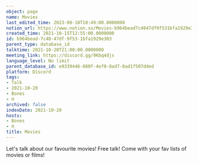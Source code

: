 ```yaml
---
object: page
name: Movies
last_edited_time: 2023-09-18T10:49:00.0000000
notion_url: https://www.notion.so/Movies-b964bead7c4047df9f531bfa1929e303
created_time: 2021-10-15T12:55:00.0000000
id: b964bead-7c40-47df-9f53-1bfa1929e303
parent_type: database_id
talktime: 2021-10-20T21:00:00.0000000
meeting_link: https://discord.gg/9Kbq4djs
language_level: No limit
parent_database_id: e9339446-880f-4ef0-8ad7-8ad1f507dded
platform: Discord
tags:
- Talk
- 2021-10-20
- Bones
- π
archived: false
indexDate: 2021-10-20
hosts:
- Bones
- π
title: Movies
---
```


Let's talk about our favourite movies!
Free talk! Come with your fav lists of movies or films!


